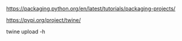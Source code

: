 

<https://packaging.python.org/en/latest/tutorials/packaging-projects/>

<https://pypi.org/project/twine/>

twine upload -h


